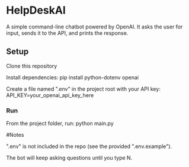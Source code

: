 # HelpDeskAI

A simple command-line chatbot powered by OpenAI.
It asks the user for input, sends it to the API, and prints the response.

## Setup

Clone this repository

Install dependencies:
pip install python-dotenv openai

Create a file named ".env" in the project root with your API key:
API_KEY=your_openai_api_key_here

### Run
From the project folder, run:
python main.py

#Notes

".env" is not included in the repo (see the provided ".env.example").

The bot will keep asking questions until you type N.
